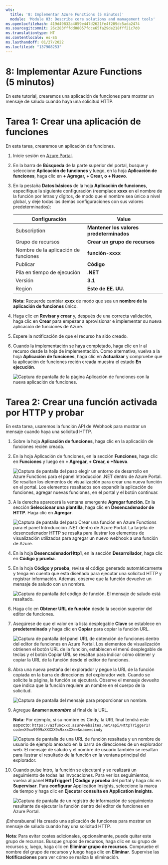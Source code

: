 ```yaml
---
wts:
  title: '8: Implementar Azure Functions (5 minutos)'
  module: 'Module 03: Describe core solutions and management tools'
ms.openlocfilehash: 419d49832a4059e447d2621fe4f209dc5ada2474
ms.sourcegitcommit: 26c283fffdd08057fdce65fa29de218fff21c7d0
ms.translationtype: HT
ms.contentlocale: es-ES
ms.lasthandoff: 01/27/2022
ms.locfileid: "137908253"
---
```

# <a name="08---implement-azure-functions-5-min"></a>8: Implementar Azure Functions (5 minutos)

En este tutorial, crearemos una aplicación de funciones para mostrar un mensaje de saludo cuando haya una solicitud HTTP. 

# <a name="task-1-create-a-function-app"></a>Tarea 1: Crear una aplicación de funciones 

En esta tarea, crearemos un aplicación de funciones.

1. Inicie sesión en [Azure Portal](https://portal.azure.com).

2. En la barra de **Búsqueda** de la parte superior del portal, busque y seleccione **Aplicación de funciones** y luego, en la hoja **Aplicación de funciones**, haga clic en **+ Agregar, + Crear, o + Nuevo**.

3. En la pestaña **Datos básicos** de la hoja **Aplicación de funciones**, especifique la siguiente configuración (reemplace **xxxx** en el nombre de la función por letras y dígitos, de modo que el nombre sea único a nivel global, y deje todas las demás configuraciones con sus valores predeterminados): 

    | Configuración | Value |
    | -- | --|
    | Subscription | **Mantener los valores predeterminados** |
    | Grupo de recursos | **Crear un grupo de recursos** |
    | Nombre de la aplicación de funciones | **función-xxxx** |
    | Publicar | **Código** |
    | Pila en tiempo de ejecución | **.NET** |
    | Versión | **3.1** |
    | Region | **Este de EE. UU.** |

    **Nota**: Recuerde cambiar **xxxx** de modo que sea un **nombre de la aplicación de funciones** único.

4. Haga clic en **Revisar y crear** y, después de una correcta validación, haga clic en **Crear** para empezar a aprovisionar e implementar su nueva aplicación de funciones de Azure.

5. Espere la notificación de que el recurso ha sido creado.

6. Cuando la implementación se haya completado, haga clic en Ir al recurso desde la hoja de implementación. Como alternativa, vuelva a la hoja **Aplicación de funciones**, haga clic en **Actualizar** y compruebe que la aplicación de funciones recién creada muestra el estado **En ejecución**. 

    ![Captura de pantalla de la página Aplicación de funciones con la nueva aplicación de funciones.](../images/0701.png)

# <a name="task-2-create-a-http-triggered-function-and-test"></a>Tarea 2: Crear una función activada por HTTP y probar

En esta tarea, usaremos la función API de Webhook para mostrar un mensaje cuando haya una solicitud HTTP. 

1. Sobre la hoja **Aplicación de funciones**, haga clic en la aplicación de funciones recién creada. 

2. En la hoja Aplicación de funciones, en la sección **Funciones**, haga clic en **Funciones** y luego en **+ Agregar, + Crear, o +Nuevo**.

    ![Captura de pantalla del paso elegir un entorno de desarrollo en Azure Functions para el panel Introducción .NET dentro de Azure Portal. Se resaltan los elementos de visualización para crear una nueva función en el portal. Los elementos resaltados son expandir la aplicación de funciones, agregar nuevas funciones, en el portal y el botón continuar.](../images/0702.png)

3. A la derecha aparecerá la ventana emergente **Agregar función**. En la sección **Seleccionar una plantilla**, haga clic en **Desencadenador de HTTP**. Haga clic en **Agregar**. 

    ![Captura de pantalla del paso Crear una función en Azure Functions para el panel Introducción .NET dentro de Azure Portal. La tarjeta de desencadenador HTTP se resalta para ilustrar los elementos de visualización utilizados para agregar un nuevo webhook a una función de Azure.](../images/0702a.png)

4. En la hoja **DesencadenadorHttp1**, en la sección **Desarrollador**, haga clic en **Código y prueba**. 

5. En la hoja **Código y prueba**, revise el código generado automáticamente y tenga en cuenta que está diseñado para ejecutar una solicitud HTTP y registrar información. Además, observe que la función devuelve un mensaje de saludo con un nombre. 

    ![Captura de pantalla del código de función. El mensaje de saludo está resaltado.](../images/0704.png)

6. Haga clic en **Obtener URL de función** desde la sección superior del editor de funciones. 

7. Asegúrese de que el valor en la lista desplegable **Clave** se establece en **predeterminado** y haga clic en **Copiar** para copiar la función URL. 

    ![Captura de pantalla del panel URL de obtención de funciones dentro del editor de funciones en Azure Portal. Los elementos de visualización obtienen el botón URL de la función, establecen el menú desplegable de teclas y el botón Copiar URL se resaltan para indicar cómo obtener y copiar la URL de la función desde el editor de funciones.](../images/0705.png)

8. Abra una nueva pestaña del explorador y pegue la URL de la función copiada en la barra de direcciones del explorador web. Cuando se solicite la página, la función se ejecutará. Observe el mensaje devuelto que indica que la función requiere un nombre en el cuerpo de la solicitud.

    ![Captura de pantalla del mensaje para proporcionar un nombre.](../images/0706.png)

9. Agregue **&name=*sunombre*** al final de la URL.

    **Nota**: Por ejemplo, si su nombre es Cindy, la URL final tendrá este aspecto: `https://azfuncxxx.azurewebsites.net/api/HttpTrigger1?code=X9xx9999xXXXXX9x9xxxXX==&name=cindy`

    ![Captura de pantalla de una URL de función resaltada y un nombre de usuario de ejemplo anexado en la barra de direcciones de un explorador web. El mensaje de saludo y el nombre de usuario también se resaltan para ilustrar el resultado de la función en la ventana principal del explorador.](../images/0707.png)

10. Cuando pulse Intro, la función se ejecutará y se realizará un seguimiento de todas las invocaciones. Para ver los seguimientos, vuelva al panel **HttpTrigger1 \| Código y prueba**  del portal y haga clic en **Supervisar**. Para **configurar** Application Insights, seleccione la marca de tiempo y haga clic en **Ejecutar consulta en Application Insights**.

    ![Captura de pantalla de un registro de información de seguimiento resultante de ejecutar la función dentro del editor de funciones en Azure Portal.](../images/0709.png) 

¡Enhorabuena! Ha creado una aplicación de funciones para mostrar un mensaje de saludo cuando hay una solicitud HTTP.  

**Nota**: Para evitar costes adicionales, opcionalmente, puede quitar este grupo de recursos. Busque grupos de recursos, haga clic en su grupo de recursos y, luego, haga clic en **Eliminar grupo de recursos**. Compruebe el nombre del grupo de recursos y luego haga clic en **Eliminar**. Supervise las **Notificaciones** para ver cómo se realiza la eliminación.
